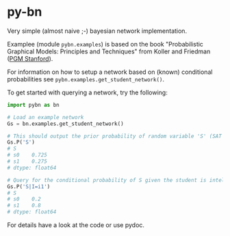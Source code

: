 # py-bn
Very simple (almost naive ;-) bayesian network implementation.

Examplee (module `pybn.examples`) is based on the book "Probabilistic Graphical Models: Principles and Techniques" from Koller and Friedman ([PGM Stanford](http://pgm.stanford.edu)).

For information on how to setup a network based on (known) conditional probabilities see `pybn.examples.get_student_network()`.

To get started with querying a network, try the following:
```python
import pybn as bn

# Load an example network
Gs = bn.examples.get_student_network()

# This should output the prior probability of random variable 'S' (SAT score).
Gs.P('S')
# S
# s0    0.725
# s1    0.275
# dtype: float64

# Query for the conditional probability of S given the student is intelligent.
Gs.P('S|I=i1')
# S
# s0    0.2
# s1    0.8
# dtype: float64
```

For details have a look at the code or use pydoc.
